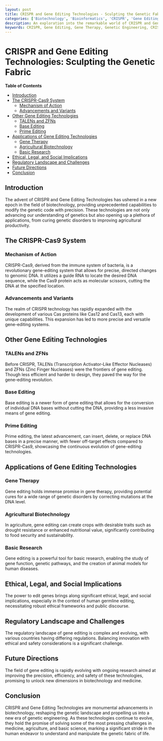 ```yaml
---
layout: post
title: CRISPR and Gene Editing Technologies - Sculpting the Genetic Fabric
categories: ['Biotechnology', 'Bioinformatics', 'CRISPR', 'Gene Editing', 'Genomics']
description: An exploration into the remarkable world of CRISPR and Gene Editing Technologies, delving into the revolutionary advancements, methodologies, and applications that are significantly impacting the realm of biotechnology and propelling us into a new era of genetic engineering.
keywords: CRISPR, Gene Editing, Gene Therapy, Genetic Engineering, CRISPR-Cas9, Biotechnology, Bioinformatics
---
```


# CRISPR and Gene Editing Technologies: Sculpting the Genetic Fabric

**Table of Contents**

- [Introduction](#introduction)
- [The CRISPR-Cas9 System](#the-crispr-cas9-system)
  - [Mechanism of Action](#mechanism-of-action)
  - [Advancements and Variants](#advancements-and-variants)
- [Other Gene Editing Technologies](#other-gene-editing-technologies)
  - [TALENs and ZFNs](#talens-and-zfns)
  - [Base Editing](#base-editing)
  - [Prime Editing](#prime-editing)
- [Applications of Gene Editing Technologies](#applications-of-gene-editing-technologies)
  - [Gene Therapy](#gene-therapy)
  - [Agricultural Biotechnology](#agricultural-biotechnology)
  - [Basic Research](#basic-research)
- [Ethical, Legal, and Social Implications](#ethical-legal-and-social-implications)
- [Regulatory Landscape and Challenges](#regulatory-landscape-and-challenges)
- [Future Directions](#future-directions)
- [Conclusion](#conclusion)

## Introduction

The advent of CRISPR and Gene Editing Technologies has ushered in a new epoch in the field of biotechnology, providing unprecedented capabilities to modify the genetic code with precision. These technologies are not only advancing our understanding of genetics but also opening up a plethora of applications, from curing genetic disorders to improving agricultural productivity.

## The CRISPR-Cas9 System

### Mechanism of Action

CRISPR-Cas9, derived from the immune system of bacteria, is a revolutionary gene-editing system that allows for precise, directed changes to genomic DNA. It utilizes a guide RNA to locate the desired DNA sequence, while the Cas9 protein acts as molecular scissors, cutting the DNA at the specified location.

### Advancements and Variants

The realm of CRISPR technology has rapidly expanded with the development of various Cas proteins like Cas12 and Cas13, each with unique capabilities. This expansion has led to more precise and versatile gene-editing systems.

## Other Gene Editing Technologies

### TALENs and ZFNs

Before CRISPR, TALENs (Transcription Activator-Like Effector Nucleases) and ZFNs (Zinc Finger Nucleases) were the frontiers of gene editing. Though less efficient and harder to design, they paved the way for the gene-editing revolution.

### Base Editing

Base editing is a newer form of gene editing that allows for the conversion of individual DNA bases without cutting the DNA, providing a less invasive means of gene editing.

### Prime Editing

Prime editing, the latest advancement, can insert, delete, or replace DNA bases in a precise manner, with fewer off-target effects compared to CRISPR-Cas9, showcasing the continuous evolution of gene-editing technologies.

## Applications of Gene Editing Technologies

### Gene Therapy

Gene editing holds immense promise in gene therapy, providing potential cures for a wide range of genetic disorders by correcting mutations at the DNA level.

### Agricultural Biotechnology

In agriculture, gene editing can create crops with desirable traits such as drought resistance or enhanced nutritional value, significantly contributing to food security and sustainability.

### Basic Research

Gene editing is a powerful tool for basic research, enabling the study of gene function, genetic pathways, and the creation of animal models for human diseases.

## Ethical, Legal, and Social Implications

The power to edit genes brings along significant ethical, legal, and social implications, especially in the context of human germline editing, necessitating robust ethical frameworks and public discourse.

## Regulatory Landscape and Challenges

The regulatory landscape of gene editing is complex and evolving, with various countries having differing regulations. Balancing innovation with ethical and safety considerations is a significant challenge.

## Future Directions

The field of gene editing is rapidly evolving with ongoing research aimed at improving the precision, efficiency, and safety of these technologies, promising to unlock new dimensions in biotechnology and medicine.

## Conclusion

CRISPR and Gene Editing Technologies are monumental advancements in biotechnology, reshaping the genetic landscape and propelling us into a new era of genetic engineering. As these technologies continue to evolve, they hold the promise of solving some of the most pressing challenges in medicine, agriculture, and basic science, marking a significant stride in the human endeavor to understand and manipulate the genetic fabric of life.
